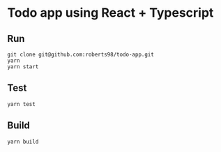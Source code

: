 # Todo app using React + Typescript

## Run

```
git clone git@github.com:roberts98/todo-app.git
yarn
yarn start
```

## Test

```
yarn test
```

## Build

```
yarn build
```
